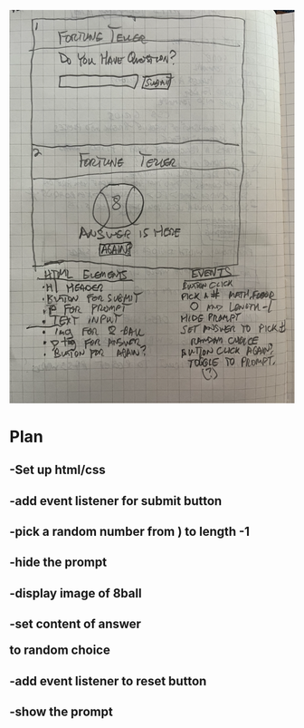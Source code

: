 ![](./assets/8ballWireFrame.png)

# Plan

## -Set up html/css

## -add event listener for submit button

## -pick a random number from ) to length -1

## -hide the prompt

## -display image of 8ball

## -set content of answer <p> to random choice

## -add event listener to reset button

## -show the prompt
